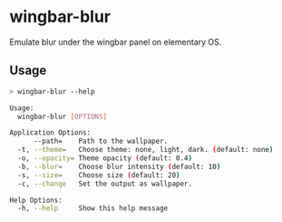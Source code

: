# wingbar-blur
 
Emulate blur under the wingbar panel on elementary OS.

## Usage

```sh
> wingbar-blur --help

Usage:
  wingbar-blur [OPTIONS]

Application Options:
      --path=    Path to the wallpaper.
  -t, --theme=   Choose theme: none, light, dark. (default: none)
  -o, --opacity= Theme opacity (default: 0.4)
  -b, --blur=    Choose blur intensity (default: 10)
  -s, --size=    Choose size (default: 20)
  -c, --change   Set the output as wallpaper.

Help Options:
  -h, --help     Show this help message

```